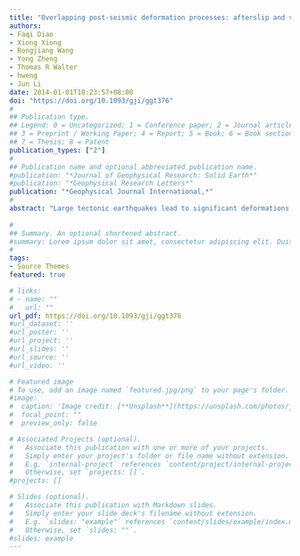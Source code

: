 ```yaml
---
title: "Overlapping post-seismic deformation processes: afterslip and viscoelastic relaxation following the 2011 Mw 9.0 Tohoku (Japan) earthquake"
authors:
- Faqi Diao
- Xiong Xiong
- Rongjiang Wang
- Yong Zheng
- Thomas R Walter
- hweng
- Jun Li
date: 2014-01-01T10:23:57+08:00
doi: "https://doi.org/10.1093/gji/ggt376"
#
## Publication type.
## Legend: 0 = Uncategorized; 1 = Conference paper; 2 = Journal article;
## 3 = Preprint / Working Paper; 4 = Report; 5 = Book; 6 = Book section;
## 7 = Thesis; 8 = Patent
publication_types: ["2"]
#
## Publication name and optional abbreviated publication name.
#publication: "*Journal of Geophysical Research: Solid Earth*"
#publication: "*Geophysical Research Letters*"
publication: "*Geophysical Journal International,*"
#
abstract: "Large tectonic earthquakes lead to significant deformations in the months and years thereafter. These so-called post-seismic deformations include contributions mainly from afterslip and viscoelastic relaxation, quantification of their relative influence is of importance for understanding the evolution of post-seismic crustal stress, strain and aftershocks. Here, we investigate the post-seismic deformation processes following the 2011 Mw 9.0 Tohoku earthquake using surface displacement data as observed by the onshore global positioning system network in the first ∼1.5 yr following the main shock. We explore two different inversion modelling strategies: (i) we simulate pure afterslip and (ii) we simulate the combined effect of afterslip and viscoelastic relaxation. By assuming that the afterslip is solely responsible for the observed post-seismic deformation, we find most afterslip activities to be located close to the downdip area of the coseismic rupture at 20–80 km depth with a maximum cumulative slip of ∼3.8 m and a seismic moment of 2.3 × 1022 Nm, equivalent in moment to an Mw 8.84 earthquake. By assuming a combination of afterslip and viscoelastic components, the best data fit is found for an afterslip portion that is spatially consistent with the pure afterslip model, but reveals a decreased seismic moment of 2.1 × 1022 Nm, or Mw 8.82. In addition, the combined model suggests an effective thickness of the elastic crust of ∼50 km overlying an asthenosphere with a Maxwell viscosity of 2 × 1019 Pa s. Temporal analysis of our model inversions suggests that the rate of afterslip rapidly decreases with time, consistent with the state- and rate-strengthening frictional law. The spatial pattern of afterslip coincides with the locations of aftershocks, and also with the area of coseismically increased Coulomb failure stress (CFS). Only a small part of the coseismically increased CFS was released by the afterslip in 564 d after the event. The effect of the viscoelastic relaxation within this initial stage only plays a secondary role, but it shows an increasing tendency, that is, the contribution of viscoelastic relaxation increases with time. Further geodetic observations are needed for a robust quantification of the role of the viscoelastic relaxation in the post-seismic deformation."
 
#
## Summary. An optional shortened abstract.
#summary: Lorem ipsum dolor sit amet, consectetur adipiscing elit. Duis posuere tellus ac convallis placerat. Proin tincidunt magna sed ex sollicitudin condimentum.
#
tags:
- Source Themes
featured: true

# links:
# - name: ""
#   url: ""
url_pdf: https://doi.org/10.1093/gji/ggt376
#url_dataset: ''
#url_poster: ''
#url_project: ''
#url_slides: ''
#url_source: ''
#url_video: ''

# Featured image
# To use, add an image named `featured.jpg/png` to your page's folder. 
#image:
#  caption: 'Image credit: [**Unsplash**](https://unsplash.com/photos/jdD8gXaTZsc)'
#  focal_point: ""
#  preview_only: false

# Associated Projects (optional).
#   Associate this publication with one or more of your projects.
#   Simply enter your project's folder or file name without extension.
#   E.g. `internal-project` references `content/project/internal-project/index.md`.
#   Otherwise, set `projects: []`.
#projects: []

# Slides (optional).
#   Associate this publication with Markdown slides.
#   Simply enter your slide deck's filename without extension.
#   E.g. `slides: "example"` references `content/slides/example/index.md`.
#   Otherwise, set `slides: ""`.
#slides: example
---
```

